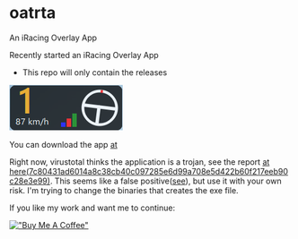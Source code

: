 # oatrta
An iRacing Overlay App

Recently started an iRacing Overlay App
- This repo will only contain the releases

![Image](img/pedals.png)

You can download the app [at](https://github.com/sevketcakir/oatrta/releases/download/alpha/pedalstest.exe)

Right now, virustotal thinks the application is a trojan, see the report [at here(7c80431ad6014a8c38cb40c097285e6d99a708e5d422b60f217eeb90c28e3e99)](https://www.virustotal.com/gui/file/7c80431ad6014a8c38cb40c097285e6d99a708e5d422b60f217eeb90c28e3e99/detection). This seems like a false positive([see](https://stackoverflow.com/questions/43777106/program-made-with-pyinstaller-now-seen-as-a-trojan-horse-by-avg)), but use it with your own risk. I'm trying to change the binaries that creates the exe file.

If you like my work and want me to continue:

[!["Buy Me A Coffee"](https://www.buymeacoffee.com/assets/img/custom_images/orange_img.png)](https://www.buymeacoffee.com/sevketcakir)
